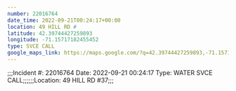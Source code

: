 ```yaml
---
number: 22016764
date_time: 2022-09-21T00:24:17+00:00
location: 49 HILL RD #
latitude: 42.39744427259893
longitude: -71.15717182455452
type: SVCE CALL
google_maps_link: https://maps.google.com/?q=42.39744427259893,-71.15717182455452
---
```


;;;Incident #: 22016764  Date: 2022-09-21 00:24:17   Type: WATER SVCE CALL;;;;;;Location: 49 HILL RD #37;;;

